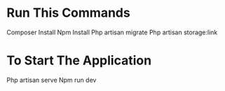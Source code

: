 # Run This Commands

Composer Install
Npm Install
Php artisan migrate
Php artisan storage:link


# To Start The Application
Php artisan serve
Npm run dev